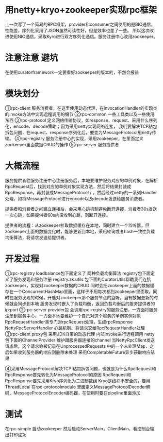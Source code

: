 # 用netty+kryo+zookeeper实现rpc框架
上一次写了一个简易的RPC框架，provider和consumer之间使用的是BIO通信，性能差，序列化采用了JSON虽然可读性好，但是效率也差了一些。
所以这次改进使用NIO通信，采取Kyro进行双方序列化通信。服务注册中心改用zookeeper。

# 注意注意 避坑
在使用curatorframework一定要看好zookeeper的版本的，不然会报错

# 模块划分
①rpc-client   服务消费者，在这里使用动态代理，在invocationHandler的实现类的invoke方法中实现远程调用的细节
②rpc-common   一些工具类以及一些使用东西
③rpc-protocol  定义网络传输协议，如response、request、采用什么序列化，encode、decode策略；因为采用netty实现网络连接， 我们要解决TCP粘包拆包问题，在request、response序列化后，要变为MessageProtocol用netty传输。
④rpc-registry   服务注册中心的实现，采用zookeeper，在里面定义zookeeper里面数据CRUD的操作
⑤rpc-server  服务提供者

# 大概流程
服务提供者往服务注册中心注册服务后，本地要维护服务对应的单例对象，在解析RpcRequest后，找到对应的单例对象实现方法，然后将结果封装成RpcResponse，再封装成MessageProtocol /
，然后经过netty的一系列Handler处理，如将MessageProtocol进行encode以及decode发送给服务消费者。

提供者和消费者之间建立连接后，会采用心跳机制避免断开连接，消费者30s发送一次心跳，如果提供者60s内没收到心跳，则断开连接。

提供者的流程：从zookeeper拉取数据缓存在本地，同时建立一个监听器，但zookeeper上面的数据变化时，能够更新到本地，采用轮询或者hash一致性负载均衡算法，将请求发送给提供者。

# 开发过程
①rpc-registry
loadbalance包下面定义了 两种负载均衡算法
registry包下面定义了服务发现和服务注册
registry.zk.utils  包下面的CuratorUtils帮助我们连接zookeeper，实现对zookeeper数据的CRUD
同时会把zookeeper上面的数据缓存在一个ConcurrentHashMap里面，这样子不用每次都到zookeeper里面取，同时在服务发现的时候，开启对zookeeper那个服务节点的监听，当有数据更新的时候就会同步到本地
服务发现时嵌入了负载均衡，返回负载均衡后的服务提供者的ip:port
②rpc-server
provider包 会调用rpc-registry的服务注册，一方面将服务注册到服务中心，一方面本地要维护一个自己对这个服务的单例实例对象
RpcRequestHandler类专门对rpcRequest处理，生成rpcResponse
NettyRpcServerHandler 心跳机制、将请求交给RpcRequestHandler处理
③rpc-client
proxy包 采用JDK自带的动态代理  内部invoke进行远程调用
netty包下面的ChannelProvider 维护跟服务器连接的channel
当NettyRpcClient发送请求后，这个请求会被记录在UnprocessedRequests 中的一个未处理Map，之后如果收到服务器的响应则删除未处理
采用CompletableFuture异步获取响应结果

④采用MessageProtocol解决TCP 粘包拆包问题，也就是为什么RpcRequest和RpcResponse要先转化为MessageProtocol的原因
RpcRequest和RpcResponse要先采用Kryo序列化为二进制数组
Kryo是线程不安全的，要用ThreadLocal
在rpc-protocolmodule 里面定义MessageProtocolDecoder解码、MessageProtocolEncoder编码器，在使用时要在pipeline里面添加

# 测试
在rpc-simple
启动zookeeper
然后启动ServerMain，ClientMain，看控制台输出打印成功